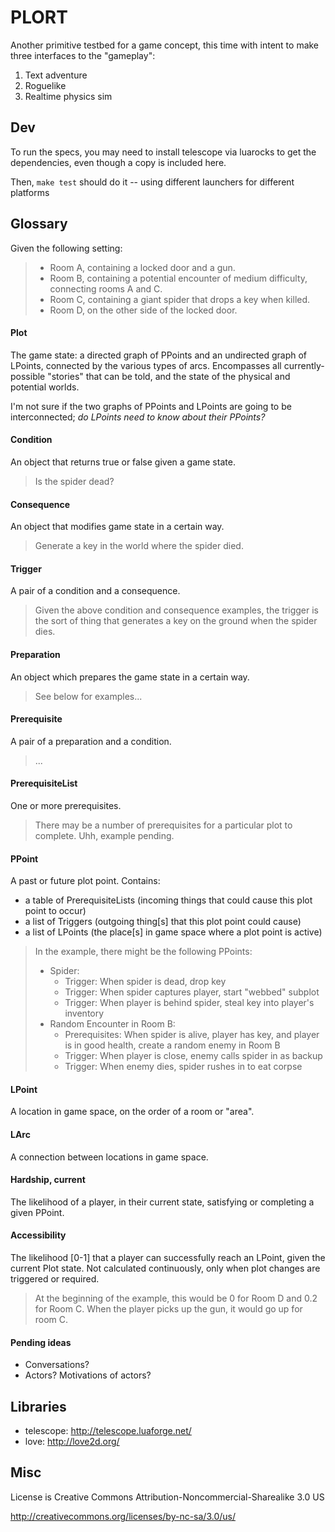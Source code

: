 # PLORT

Another primitive testbed for a game concept, this time with intent to make three interfaces to the "gameplay":

  1. Text adventure
  2. Roguelike
  3. Realtime physics sim

## Dev

To run the specs, you may need to install telescope via luarocks to get the dependencies, even though a copy is included here.

Then, `make test` should do it -- using different launchers for different platforms


## Glossary

Given the following setting:

> - Room A, containing a locked door and a gun.
> - Room B, containing a potential encounter of medium difficulty, connecting rooms A and C.
> - Room C, containing a giant spider that drops a key when killed.
> - Room D, on the other side of the locked door.


#### Plot

The game state: a directed graph of PPoints and an undirected graph of LPoints, connected by the various types of arcs. Encompasses all currently-possible "stories" that can be told, and the state of the physical and potential worlds. 

I'm not sure if the two graphs of PPoints and LPoints are going to be interconnected; _do LPoints need to know about their PPoints?_

#### Condition

An object that returns true or false given a game state.

> Is the spider dead?

#### Consequence

An object that modifies game state in a certain way.

> Generate a key in the world where the spider died.

#### Trigger

A pair of a condition and a consequence.

> Given the above condition and consequence examples, the trigger is the sort of thing that generates a key on the ground when the spider dies.

#### Preparation

An object which prepares the game state in a certain way.

> See below for examples...

#### Prerequisite

A pair of a preparation and a condition.

> ... 

#### PrerequisiteList

One or more prerequisites.

> There may be a number of prerequisites for a particular plot to complete. Uhh, example pending.

#### PPoint

A past or future plot point. Contains:

  - a table of PrerequisiteLists (incoming things that could cause this plot point to occur)
  - a list of Triggers (outgoing thing[s] that this plot point could cause)
  - a list of LPoints (the place[s] in game space where a plot point is active)

> In the example, there might be the following PPoints:
> - Spider: 
>   - Trigger: When spider is dead, drop key
>   - Trigger: When spider captures player, start "webbed" subplot
>   - Trigger: When player is behind spider, steal key into player's inventory
> - Random Encounter in Room B:
>   - Prerequisites: When spider is alive, player has key, and player is in good health, create a random enemy in Room B
>   - Trigger: When player is close, enemy calls spider in as backup
>   - Trigger: When enemy dies, spider rushes in to eat corpse

#### LPoint

A location in game space, on the order of a room or "area".

#### LArc

A connection between locations in game space. 

#### Hardship, current

The likelihood of a player, in their current state, satisfying or completing a given PPoint.

#### Accessibility

The likelihood [0-1] that a player can successfully reach an LPoint, given the current Plot state. Not calculated continuously, only when plot changes are triggered or required.

> At the beginning of the example, this would be 0 for Room D and 0.2 for Room C. When the player picks up the gun, it would go up for room C.


#### Pending ideas

  - Conversations?
  - Actors? Motivations of actors?


## Libraries

  - telescope: http://telescope.luaforge.net/
  - love: http://love2d.org/


## Misc

License is Creative Commons Attribution-Noncommercial-Sharealike 3.0 US

http://creativecommons.org/licenses/by-nc-sa/3.0/us/

